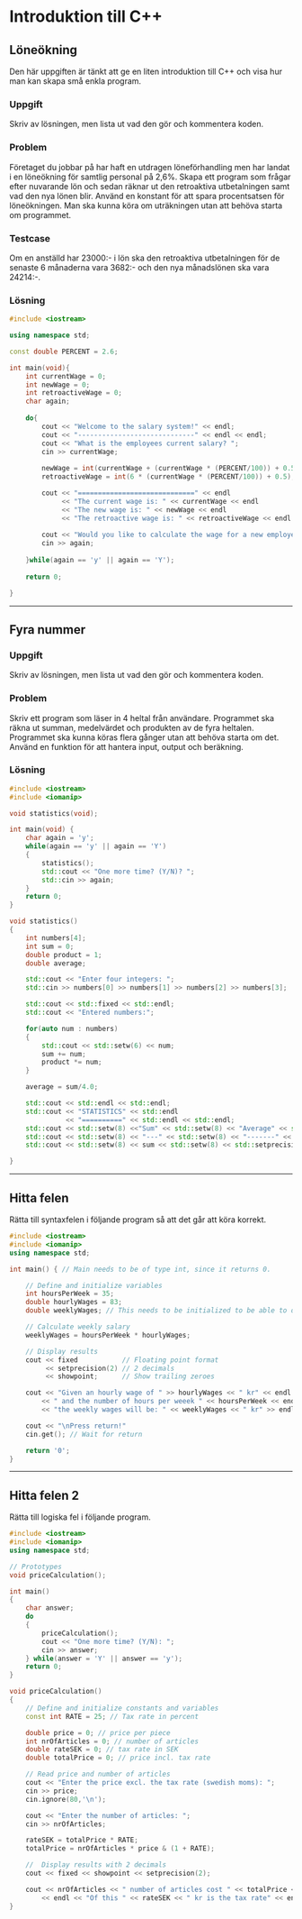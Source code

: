 # Introduktion till C++

## Löneökning

Den här uppgiften är tänkt att ge en liten introduktion till C++ och visa hur man kan skapa små enkla program.

### Uppgift

Skriv av lösningen, men lista ut vad den gör och kommentera koden.

### Problem

Företaget du jobbar på har haft en utdragen löneförhandling men har landat i en löneökning för samtlig personal på 2,6%.
Skapa ett program som frågar efter nuvarande lön och sedan räknar ut den retroaktiva utbetalningen samt vad den nya lönen blir.
Använd en konstant för att spara procentsatsen för löneökningen.
Man ska kunna köra om uträkningen utan att behöva starta om programmet.

### Testcase

Om en anställd har 23000:- i lön ska den retroaktiva utbetalningen för de senaste 6 månaderna vara 3682:- och den nya månadslönen ska vara 24214:-.

### Lösning

```c++
#include <iostream>

using namespace std;

const double PERCENT = 2.6;

int main(void){
    int currentWage = 0;
    int newWage = 0;
    int retroactiveWage = 0;
    char again;
    
    do{
        cout << "Welcome to the salary system!" << endl;
        cout << "-----------------------------" << endl << endl;
        cout << "What is the employees current salary? ";
        cin >> currentWage;
        
        newWage = int(currentWage + (currentWage * (PERCENT/100)) + 0.5);
        retroactiveWage = int(6 * (currentWage * (PERCENT/100)) + 0.5);

        cout << "=============================" << endl
             << "The current wage is: " << currentWage << endl
             << "The new wage is: " << newWage << endl
             << "The retroactive wage is: " << retroactiveWage << endl << endl;
             
        cout << "Would you like to calculate the wage for a new employee? (Y/N)";
        cin >> again;
    
    }while(again == 'y' || again == 'Y');
    
    return 0;

}

```

---

## Fyra nummer

### Uppgift

Skriv av lösningen, men lista ut vad den gör och kommentera koden.

### Problem

Skriv ett program som läser in 4 heltal från användare. Programmet ska räkna ut summan, medelvärdet och produkten av de fyra heltalen. Programmet ska kunna köras flera gånger utan att behöva starta om det.
Använd en funktion för att hantera input, output och beräkning.

### Lösning

```c++
#include <iostream>
#include <iomanip>

void statistics(void);

int main(void) {
    char again = 'y';
    while(again == 'y' || again == 'Y')
    {
        statistics();
        std::cout << "One more time? (Y/N)? ";
        std::cin >> again;
    }
    return 0;
}

void statistics()
{
    int numbers[4];
    int sum = 0;
    double product = 1;
    double average;

    std::cout << "Enter four integers: ";
    std::cin >> numbers[0] >> numbers[1] >> numbers[2] >> numbers[3];

    std::cout << std::fixed << std::endl;
    std::cout << "Entered numbers:";

    for(auto num : numbers)
    {
        std::cout << std::setw(6) << num;
        sum += num;
        product *= num;
    }

    average = sum/4.0;

    std::cout << std::endl << std::endl;
    std::cout << "STATISTICS" << std::endl
              << "==========" << std::endl << std::endl;
    std::cout << std::setw(8) <<"Sum" << std::setw(8) << "Average" << std::setw(12) << "Product" << std::endl;
    std::cout << std::setw(8) << "---" << std::setw(8) << "-------" << std::setw(12) << "-------" << std::endl;
    std::cout << std::setw(8) << sum << std::setw(8) << std::setprecision(2) << average << std::setw(12) << std::setprecision(0) << product << std::endl << std::endl;

}

```

---


## Hitta felen

Rätta till syntaxfelen i följande program så att det går att köra korrekt.

```c++
#include <iostream>
#include <iomanip>
using namespace std;

int main() { // Main needs to be of type int, since it returns 0.

    // Define and initialize variables
    int hoursPerWeek = 35;
    double hourlyWages = 83;
    double weeklyWages; // This needs to be initialized to be able to do the calculation on row 13

    // Calculate weekly salary
    weeklyWages = hoursPerWeek * hourlyWages;

    // Display results
    cout << fixed           // Floating point format
         << setprecision(2) // 2 decimals
         << showpoint;      // Show trailing zeroes

    cout << "Given an hourly wage of " >> hourlyWages << " kr" << endl
        << " and the number of hours per weeek " << hoursPerWeek << endl
        << "the weekly wages will be: " << weeklyWages << " kr" >> endl; // Added semicolon to end the line.

    cout << "\nPress return!"
    cin.get(); // Wait for return

    return '0';
}
```
---

## Hitta felen 2

Rätta till logiska fel i följande program.

```c++
#include <iostream>
#include <iomanip>
using namespace std;

// Prototypes
void priceCalculation();

int main()
{
    char answer;
    do
    {
        priceCalculation();
        cout << "One more time? (Y/N): ";
        cin >> answer;
    } while(answer = 'Y' || answer == 'y');
    return 0;
}

void priceCalculation()
{
    // Define and initialize constants and variables
    const int RATE = 25; // Tax rate in percent

    double price = 0; // price per piece
    int nrOfArticles = 0; // number of articles
    double rateSEK = 0; // tax rate in SEK
    double totalPrice = 0; // price incl. tax rate

    // Read price and number of articles
    cout << "Enter the price excl. the tax rate (swedish moms): ";
    cin >> price;
    cin.ignore(80,'\n');

    cout << "Enter the number of articles: ";
    cin >> nrOfArticles;

    rateSEK = totalPrice * RATE;
    totalPrice = nrOfArticles * price & (1 + RATE);

    //  Display results with 2 decimals
    cout << fixed << showpoint << setprecision(2);

    cout << nrOfArticles << " number of articles cost " << totalPrice << " kr. "
        << endl << "Of this " << rateSEK << " kr is the tax rate" << endl;
}
```
